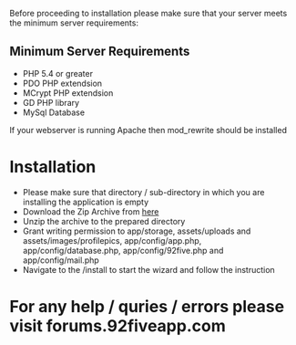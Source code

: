 Before proceeding to installation please make sure that your server meets the minimum server requirements:

## Minimum Server Requirements ##

* PHP 5.4 or greater
* PDO PHP extendsion
* MCrypt PHP extendsion
* GD PHP library
* MySql Database

If your webserver is running Apache then mod_rewrite should be installed

# Installation #

* Please make sure that directory / sub-directory in which you are installing the application is empty
* Download the Zip Archive from [here](http://92fiveapp.com/download)
* Unzip the archive to the prepared directory
* Grant writing permission to app/storage, assets/uploads and assets/images/profilepics, app/config/app.php, app/config/database.php, app/config/92five.php and app/config/mail.php
* Navigate to the /install to start the wizard and follow the instruction

# For any help / quries / errors please visit forums.92fiveapp.com #